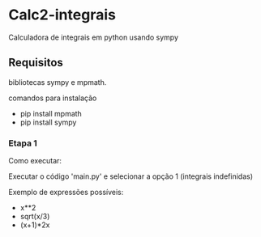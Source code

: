 # Calc2-integrais
Calculadora de integrais em python usando sympy

<h2>Requisitos</h2>

bibliotecas sympy e mpmath.

comandos para instalação
- pip install mpmath
- pip install sympy

<h3>Etapa 1</h3>
Como executar:

Executar o código 'main.py' e selecionar a opção 1 (integrais indefinidas)

Exemplo de expressões possíveis:
- x**2
- sqrt(x/3)
- (x+1)*2x
